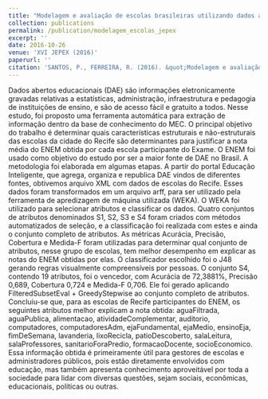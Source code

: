 ```yaml
---
title: "Modelagem e avaliação de escolas brasileiras utilizando dados abertos educacionais"
collection: publications
permalink: /publication/modelagem_escolas_jepex
excerpt: ''
date: 2016-10-26
venue: 'XVI JEPEX (2016)'
paperurl: ''
citation: 'SANTOS, P., FERREIRA, R. (2016). &quot;Modelagem e avaliação de escolas brasileiras utilizando dados abertos educacionais.&quot; <i>JEPEX</i>, 16a edição.'
---
```


Dados abertos educacionais (DAE) são informações eletronicamente gravadas relativas a estatísticas, administração, infraestrutura e pedagogia de instituições de ensino, e são de acesso fácil e gratuito a todos. Nesse estudo, foi proposto uma ferramenta automática para extração de informação dentro da base de conhecimento do MEC. O principal objetivo do trabalho é determinar quais características estruturais e não-estruturais das escolas da cidade do Recife são determinantes para justificar a nota média do ENEM obtida por cada escola participante do Exame. O ENEM foi usado como objetivo do estudo por ser a maior fonte de DAE no Brasil. A metodologia foi elaborada em algumas etapas. A partir do portal Educação Inteligente, que agrega, organiza e republica DAE vindos de diferentes fontes, obtivemos arquivo XML com dados de escolas do Recife. Esses dados foram transformados em um arquivo arff, para ser utilizado pela ferramenta de apredizagem de máquina utilizada (WEKA). O WEKA foi utilizado para selecionar atributos e classificar os dados. Quatro conjuntos de atributos denominados S1, S2, S3 e S4 foram criados com métodos automatizados de seleção, e a classificação foi realizada com estes e ainda o conjunto completo de atributos. As métricas Acurácia, Precisão, Cobertura e Medida-F foram utilizadas para determinar qual conjunto de atributos, nesse grupo de escolas, tem melhor desempenho em explicar as notas do ENEM obtidas por elas. O classificador escolhido foi o J48 gerando regras visualmente compreensíveis por pessoas. O conjunto S4, contendo 19 atributos, foi o vencedor, com Acurácia de 72,3881%, Precisão 0,689, Cobertura 0,724 e Medida-F 0,706. Ele foi gerado aplicando FilteredSubsetEval + GreedyStepwise ao conjunto completo de atributos. Concluiu-se que, para as escolas de Recife participantes do ENEM, os seguintes atributos melhor explicam a nota obtida: aguaFiltrada, aguaPublica, alimentacao, atividadeComplementar, auditorio, computadores, computadoresAdm, ejaFundamental, ejaMedio, ensinoEja, fimDeSemana, lavanderia, lixoRecicla, patioDescoberto, salaLeitura, salaProfessores, sanitarioForaPredio, formacaoDocente, socioEconomico. Essa informação obtida é primeiramente útil para gestores de escolas e administradores públicos, pois estão diretamente envolvidos com educação, mas também apresenta conhecimento aproveitável por toda a sociedade para lidar com diversas questões, sejam sociais, econômicas, educacionais, políticas ou outras.

